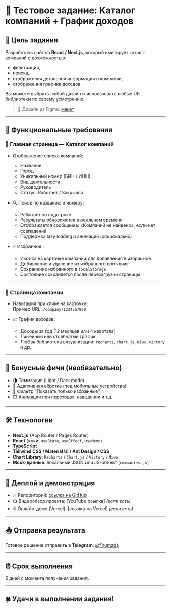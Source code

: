 # 📘 Тестовое задание: Каталог компаний + График доходов

## 🎯 Цель задания

Разработать сайт на **React / Next.js**, который имитирует каталог компаний с возможностью:

- фильтрации,
- поиска,
- отображения детальной информации о компании,
- отображения графика доходов.

Вы можете выбрать любой дизайн и использовать любые UI-библиотеки по своему усмотрению.

> 🎨 Дизайн из Figma: [макет](https://www.figma.com/design/M87wlRoGt2S1y3AIbQqY6i/Untitled?node-id=1-4922&t=ZXHvJE1mm98iqI7W-1)

---

## 🧩 Функциональные требования

### 📄 Главная страница — Каталог компаний

- Отображение списка компаний:
  - Название
  - Город
  - Уникальный номер (БИН / ИНН)
  - Вид деятельности
  - Руководитель
  - Статус: Работает / Закрылся

- 🔍 Поиск по названию и номеру:
  - Работает по подстроке
  - Результаты обновляются в реальном времени
  - Отображается сообщение: «Компаний не найдено», если нет совпадений
  - Поддержка lazy loading и анимаций (опционально)

- ⭐ Избранное:
  - Иконка на карточке компании для добавления в избранное
  - Добавление и удаление из избранного при клике
  - Сохранение избранного в `localStorage`
  - Состояние сохраняется после перезагрузки страницы

---

### 🧾 Страница компании

- Навигация при клике на карточку:  
  Пример URL: `/company/1234567890`

- 📈 График доходов:
  - Доходы за год (12 месяцев или 4 квартала)
  - Линейный или столбчатый график
  - Любая библиотека визуализации: `recharts`, `chart.js`, `nivo`, `victory` и др.

---

## 🧪 Бонусные фичи (необязательно)

- 🌗 Темизация (Light / Dark mode)
- 📱 Адаптивная вёрстка (под мобильные устройства)
- 🔘 Фильтр "Показать только избранные"
- 🎞 Анимации при переходах, наведении и т.д.

---

## 🛠️ Технологии

- **Next.js** (App Router / Pages Router)
- **React** (хуки: `useState`, `useEffect`, `useMemo`)
- **TypeScript**
- **Tailwind CSS / Material UI / Ant Design / CSS**
- **Chart Library**: `Recharts` / `Chart.js` / `Victory` / `Nivo`
- **Mock-данные**: локальный JSON или JS-объект (`companies.js`)

---

## 🚀 Деплой и демонстрация

- ✅ Репозиторий: [ссылка на GitHub](https://github.com/ваш-репозиторий)
- 📺 Видеообзор проекта: [YouTube ссылка] *(если есть)*
- 🌐 Онлайн-демо (Vercel): [ссылка на Vercel] *(если есть)*

---

## 📤 Отправка результата

Готовое решение отправить в **Telegram**: [@f1rumzda](https://t.me/f1rumzda)

---

## ⏰ Срок выполнения

5 дней с момента получения задания.

---

## 🍀 Удачи в выполнении задания!
